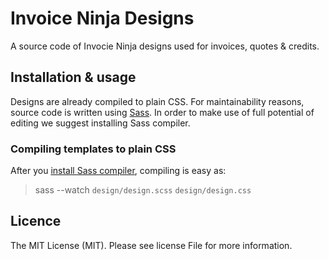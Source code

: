 # Invoice Ninja Designs

A source code of Invocie Ninja designs used for invoices, quotes & credits.

## Installation & usage
Designs are already compiled to plain CSS. For maintainability reasons, source code is written using [Sass](https://sass-lang.com/). In order to make use of full potential of editing we suggest installing Sass compiler.

### Compiling templates to plain CSS
After you [install Sass compiler](https://sass-lang.com/install), compiling is easy as:
> sass --watch `design/design.scss` `design/design.css`

## Licence
The MIT License (MIT). Please see license File for more information.
